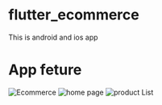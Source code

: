 # flutter_ecommerce
This is android and ios app

# App feture

![Ecommerce ](https://user-images.githubusercontent.com/106655221/218370537-9eabfdb3-f6e7-4ca9-8684-aed42b6a052f.png)
![home page](https://user-images.githubusercontent.com/106655221/218370570-99d0de6f-caf1-45ee-a7ed-5b8769784fd0.png)
![product List](https://user-images.githubusercontent.com/106655221/218370579-86361cb9-d5cb-4466-a58d-3615bfcf6353.png)
